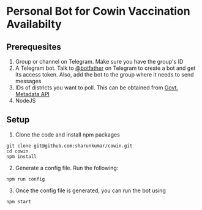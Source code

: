 # Personal Bot for Cowin Vaccination Availabilty

## Prerequesites
1. Group or channel on Telegram. Make sure you have the group's ID
2. A Telegram bot. Talk to [@botfather](https://t.me/botfather) on Telegram to create a bot and get its access token. Also, add the bot to the group where it needs to send messages
3. IDs of districts you want to poll. This can be obtained from [Govt. Metadata API](https://apisetu.gov.in/public/marketplace/api/cowin/cowin-public-v2)
4. NodeJS

## Setup
1. Clone the code and install npm packages
```
git clone git@github.com:sharunkumar/cowin.git
cd cowin
npm install
```
2. Generate a config file. Run the following: 
```
npm run config
```
3. Once the config file is generated, you can run the bot using
```
npm start
```
